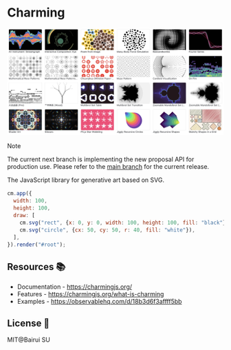 # Charming

<a href="https://observablehq.com/d/18b3d6f3affff5bb"><img src="./img/examples.png"  alt="examples"></a>

> [!NOTE]
> The current next branch is implementing the new proposal API for production use. Please refer to the [main branch](https://github.com/charming-art/charming/tree/main) for the current release.

The JavaScript library for generative art based on SVG.

```js
cm.app({
  width: 100,
  height: 100,
  draw: [
    cm.svg("rect", {x: 0, y: 0, width: 100, height: 100, fill: "black"}),
    cm.svg("circle", {cx: 50, cy: 50, r: 40, fill: "white"}),
  ],
}).render("#root");
```

## Resources 📚

- Documentation - https://charmingjs.org/
- Features - https://charmingjs.org/what-is-charming
- Examples - https://observablehq.com/d/18b3d6f3affff5bb

## License 📄

MIT@Bairui SU
